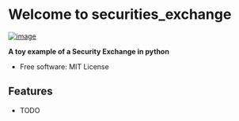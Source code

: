 # Welcome to securities_exchange


[![image](https://img.shields.io/pypi/v/securities_exchange.svg)](https://pypi.python.org/pypi/securities_exchange)


**A toy example of a Security Exchange in python**

-   Free software: MIT License

## Features

-   TODO
